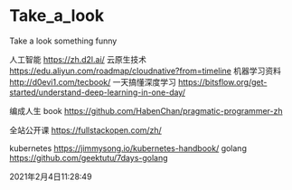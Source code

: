 # Take_a_look
Take a look something funny



人工智能
https://zh.d2l.ai/
云原生技术
https://edu.aliyun.com/roadmap/cloudnative?from=timeline
机器学习资料
http://d0evi1.com/tecbook/
一天搞懂深度学习
https://bitsflow.org/get-started/understand-deep-learning-in-one-day/


编成人生 book
https://github.com/HabenChan/pragmatic-programmer-zh

全站公开课
https://fullstackopen.com/zh/


kubernetes
https://jimmysong.io/kubernetes-handbook/
golang
https://github.com/geektutu/7days-golang

2021年2月4日11:28:49
